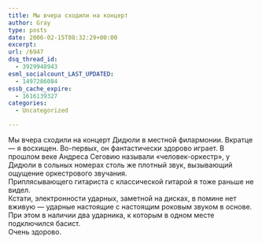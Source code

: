 ```yaml
---
title: Мы вчера сходили на концерт
author: Gray
type: posts
date: 2006-02-15T08:32:29+00:00
excerpt:
url: /6947
dsq_thread_id:
  - 3929948943
esml_socialcount_LAST_UPDATED:
  - 1497286084
essb_cache_expire:
  - 1616139327
categories:
  - Uncategorized

---
```








Мы вчера сходили на концерт Дидюли в местной филармонии. Вкратце &#8212; я восхищен. Во-первых, он фантастически здорово играет. В прошлом веке Андреса Сеговию называли &#171;человек-оркестр&#187;, у Дидюли в сольных номерах столь же плотный звук, вызывающий ощущение оркестрового звучания.  
Приплясывающего гитариста с классической гитарой я тоже раньше не видел.  
Кстати, электронности ударных, заметной на дисках, в помине нет вживую &#8212; ударные настоящие с настоящим роковым звуком в основе. При этом в наличии два ударника, к которым в одном месте подключился басист.  
Очень здорово.